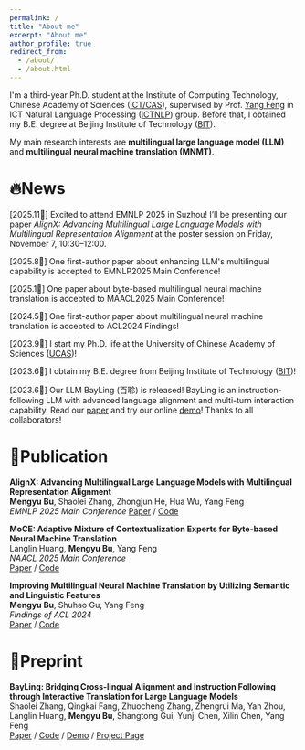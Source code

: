 ```yaml
---
permalink: /
title: "About me"
excerpt: "About me"
author_profile: true
redirect_from: 
  - /about/
  - /about.html
---
```


I'm a third-year Ph.D. student at the Institute of Computing Technology, Chinese Academy of Sciences ([ICT/CAS](http://www.ict.ac.cn/)), supervised by Prof. [Yang Feng](https://people.ucas.edu.cn/~yangfeng?language=en) in ICT Natural Language Processing ([ICTNLP](http://nlp.ict.ac.cn/)) group. Before that, I obtained my B.E. degree at Beijing Institute of Technology ([BIT](https://www.bit.edu.cn/)).

My main research interests are **multilingual large language model (LLM)** and **multilingual neural machine translation (MNMT)**.

🔥News
======
[2025.11:rocket:] Excited to attend EMNLP 2025 in Suzhou! I’ll be presenting our paper *AlignX: Advancing Multilingual Large Language Models with Multilingual Representation Alignment* at the poster session on Friday, November 7, 10:30–12:00.

[2025.8🎉] One first-author paper about enhancing LLM's multilingual capability is accepted to EMNLP2025 Main Conference!

[2025.1🎉] One paper about byte-based multilingual neural machine translation is accepted to MAACL2025 Main Conference!

[2024.5🎉] One first-author paper about multilingual neural machine translation is accepted to ACL2024 Findings!

[2023.9👏] I start my Ph.D. life at the University of Chinese Academy of Sciences ([UCAS](https://www.ucas.ac.cn/))!

[2023.6👏] I obtain my B.E. degree from Beijing Institute of Technology ([BIT](https://www.bit.edu.cn/))!

[2023.6🎉] Our LLM BayLing (百聆) is released! BayLing is an instruction-following LLM with advanced language alignment and multi-turn interaction capability. Read our [paper](https://arxiv.org/abs/2306.10968) and try our online [demo](http://nlp.ict.ac.cn/bayling/demo/)! Thanks to all collaborators!

📑Publication
======
**AlignX: Advancing Multilingual Large Language Models with Multilingual Representation Alignment** \
**Mengyu Bu**, Shaolei Zhang, Zhongjun He, Hua Wu, Yang Feng \
*EMNLP 2025 Main Conference*
[Paper](https://arxiv.org/abs/2509.24338) / [Code](https://github.com/ictnlp/AlignX)

**MoCE: Adaptive Mixture of Contextualization Experts for Byte-based Neural Machine Translation** \
Langlin Huang, **Mengyu Bu**, Yang Feng \
*NAACL 2025 Main Conference* \
[Paper](https://aclanthology.org/2025.naacl-long.47/) / [Code](https://github.com/ictnlp/MoCE)

**Improving Multilingual Neural Machine Translation by Utilizing Semantic and Linguistic Features** \
**Mengyu Bu**, Shuhao Gu, Yang Feng \
*Findings of ACL 2024* \
[Paper](https://aclanthology.org/2024.findings-acl.620) / [Code](https://github.com/ictnlp/SemLing-MNMT)

📝Preprint
======
**BayLing: Bridging Cross-lingual Alignment and Instruction Following through Interactive Translation for Large Language Models** \
Shaolei Zhang, Qingkai Fang, Zhuocheng Zhang, Zhengrui Ma, Yan Zhou, Langlin Huang, **Mengyu Bu**, Shangtong Gui, Yunji Chen, Xilin Chen, Yang Feng \
[Paper](https://arxiv.org/abs/2306.10968) / [Code](https://github.com/ictnlp/BayLing) / [Demo](http://nlp.ict.ac.cn/bayling/demo/) / [Project Page](https://nlp.ict.ac.cn/bayling)